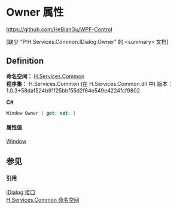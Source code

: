 # Owner 属性
https://github.com/HeBianGu/WPF-Control

\[缺少 "P:H.Services.Common.IDialog.Owner" 的 &lt;summary&gt; 文档\]



## Definition
**命名空间：** <a href="b9cdd84f-6623-a51a-f53b-465103ced202">H.Services.Common</a>  
**程序集：** H.Services.Common (在 H.Services.Common.dll 中) 版本：1.0.3+58daf524b91f25bbf55d2f64e549e4224fcf9802

**C#**
``` C#
Window Owner { get; set; }
```



#### 属性值
<a href="https://learn.microsoft.com/dotnet/api/system.windows.window" target="_blank" rel="noopener noreferrer">Window</a>

## 参见


#### 引用
<a href="8db33b9b-5d2c-90a7-3b35-b938185d458f">IDialog 接口</a>  
<a href="b9cdd84f-6623-a51a-f53b-465103ced202">H.Services.Common 命名空间</a>  
